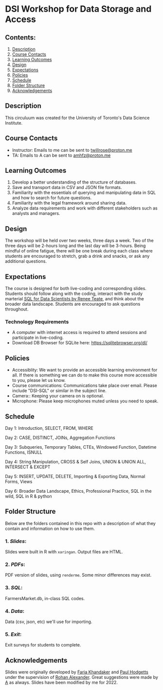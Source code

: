 # DSI Workshop for Data Storage and Access

## Contents:
1. [Description](https://github.com/mrpotatocode/DSI_SQL#description)
2. [Course Contacts](https://github.com/mrpotatocode/DSI_SQL#course-contacts)
3. [Learning Outcomes](https://github.com/mrpotatocode/DSI_SQL#learning-outcomes)
4. [Design](https://github.com/mrpotatocode/DSI_SQL#design)
5. [Expectations](https://github.com/mrpotatocode/DSI_SQL#expectations)
6. [Policies](https://github.com/mrpotatocode/DSI_SQL#policies)
7. [Schedule](https://github.com/mrpotatocode/DSI_SQL#schedule)
8. [Folder Structure](https://github.com/mrpotatocode/DSI_SQL#folder-structure)
9. [Acknowledgements](https://github.com/mrpotatocode/DSI_SQL#acknowledgements)

## Description
This circuluum was created for the University of Toronto's Data Science Institute. 

## Course Contacts
- Instructor: Emails to me can be sent to [twillrose@proton.me](mailto:twillrose@pm.me)
- TA: Emails to A can be sent to [amhfz@proton.me](mailto:amhfz@proton.me)

## Learning Outcomes
1. Develop a better understanding of the structure of databases.
2. Save and transport data in CSV and JSON file formats.
3. Familiarity with the essentials of querying and manipulating data in SQL and how to search for future questions.
4. Familiarity with the legal framework around sharing data.
5. Analyze data requirements and work with different stakeholders such as analysts and managers.

## Design
The workshop will be held over two weeks, three days a week. Two of the three days will be 2-hours long and the last day will be 3-hours. Being mindful of online fatigue, there will be one break during each class where students are encouraged to stretch, grab a drink and snacks, or ask any additional questions.

## Expectations
The course is designed for both live-coding and corresponding slides. Students should follow along with the coding, interact with the study marterial [SQL for Data Scientists by Renee Teate](https://sqlfordatascientists.com/), and think about the broader data landscape. Students are encouraged to ask questions throughout. 

### Technology Requirements
- A computer with internet access is required to attend sessions and participate in live-coding.
- Download DB Browser for SQLite here: https://sqlitebrowser.org/dl/


## Policies
- Accessiblity: We want to provide an accessible learning environment for all. If there is something we can do to make this course more accessible to you, please let us know.
- Course communications: Communications take place over email. Please include "DSI-SQL" or similar in the subject line.
- Camera:: Keeping your camera on is optional.
- Microphone: Please keep microphones muted unless you need to speak.

## Schedule
Day 1: Introduction, SELECT, FROM, WHERE

Day 2: CASE, DISTINCT, JOINs, Aggregation Functions

Day 3: Subqueries, Temporary Tables, CTEs, Windowed Function, Datetime Functions, ISNULL

Day 4: String Manipulation, CROSS & Self Joins, UNION & UNION ALL, INTERSECT & EXCEPT

Day 5: INSERT, UPDATE, DELETE, Importing & Exporting Data, Normal Forms, Views

Day 6: Broader Data Landscape, Ethics, Professional Practice, SQL in the wild, SQL in R & python

## Folder Structure
Below are the folders contained in this repo with a description of what they contain and information on how to use them.

### 1. *Slides*: 
Slides were built in R with `xaringan`. Output files are HTML.

### 2. *PDFs*:
PDF version of slides, using `renderme`. Some minor differences may exist.

### 3. *SQL*: 
FarmersMarket.db, in-class SQL codes.

### 4. *Data*: 
Data (csv, json, etc) we'll use for importing.

### 5. *Exit*:
Exit surveys for students to complete.

## Acknowledgements

Slides were originally developed by [Faria Khandaker](https://fariak.ca) and [Paul Hodgetts](https://hodgettsp.com) under the supervision of [Rohan Alexander](https://rohanalexander.com). Great suggestions were made by [A](https://github.com/amfz) as always. Slides have been modified by me for 2022.
